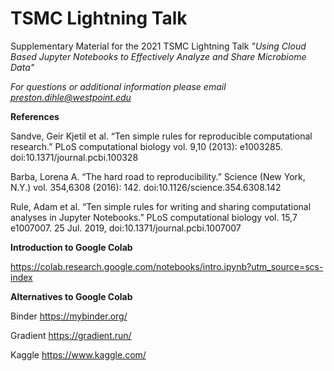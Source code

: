 # TSMC Lightning Talk
Supplementary Material for the 2021 TSMC Lightning Talk *"Using Cloud Based Jupyter Notebooks to Effectively Analyze and Share Microbiome Data"*

*For questions or additional information please email preston.dihle@westpoint.edu*

**References**

Sandve, Geir Kjetil et al. “Ten simple rules for reproducible computational research.” PLoS computational biology vol. 9,10 (2013): e1003285. doi:10.1371/journal.pcbi.100328

Barba, Lorena A. “The hard road to reproducibility.” Science (New York, N.Y.) vol. 354,6308 (2016): 142. doi:10.1126/science.354.6308.142

Rule, Adam et al. “Ten simple rules for writing and sharing computational analyses in Jupyter Notebooks.” PLoS computational biology vol. 15,7 e1007007. 25 Jul. 2019, doi:10.1371/journal.pcbi.1007007


**Introduction to Google Colab**

https://colab.research.google.com/notebooks/intro.ipynb?utm_source=scs-index 


**Alternatives to Google Colab**

Binder
https://mybinder.org/

Gradient
https://gradient.run/

Kaggle
https://www.kaggle.com/


